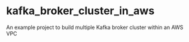 # kafka_broker_cluster_in_aws
An example project to build multiple Kafka broker cluster within an AWS VPC 
